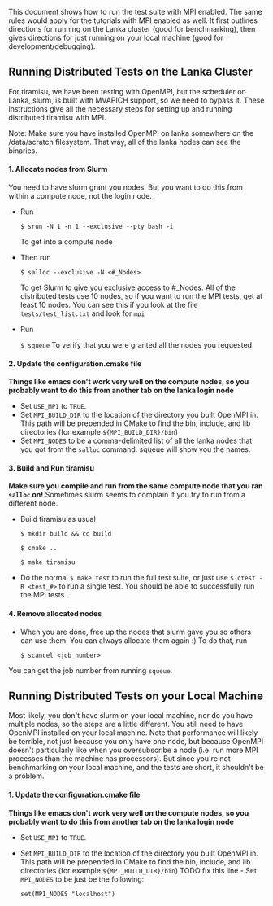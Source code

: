This document shows how to run the test suite with MPI enabled. The same rules would apply for the tutorials with MPI enabled as well.
It first outlines directions for running on the Lanka cluster (good for benchmarking), then gives directions for just running on your local machine (good for development/debugging).

## Running Distributed Tests on the Lanka Cluster

For tiramisu, we have been testing with OpenMPI, but the scheduler on Lanka, slurm, is built with MVAPICH support, so we need to bypass it.
These instructions give all the necessary steps for setting up and running distributed tiramisu with MPI.

Note: Make sure you have installed OpenMPI on lanka somewhere on the /data/scratch filesystem. That way, all of the
lanka nodes can see the binaries.

#### 1. Allocate nodes from Slurm
You need to have slurm grant you nodes. But you want to do this from within a compute node, not the login node.
- Run

   `$ srun -N 1 -n 1 --exclusive --pty bash -i`
   
    To get into a compute node
- Then run

   `$ salloc --exclusive -N <#_Nodes>`
   
    To get Slurm to give you exclusive access to #_Nodes. All of the distributed tests use 10 nodes, so if you
want to run the MPI tests, get at least 10 nodes. You can see this if you look at the file `tests/test_list.txt` and look for `mpi`
- Run

   `$ squeue`
To verify that you were granted all the nodes you requested.

#### 2. Update the configuration.cmake file
**Things like emacs don't work very well on the compute nodes, so you probably want to do this from another tab on the lanka login node**
- Set `USE_MPI` to `TRUE`.
- Set `MPI_BUILD_DIR` to the location of the directory you built OpenMPI in. This path will be prepended in CMake
to find the bin, include, and lib directories (for example `${MPI_BUILD_DIR}/bin`)
- Set `MPI_NODES` to be a comma-delimited list of all the lanka nodes that you got from the `salloc` command.
squeue will show you the names.

#### 3. Build and Run tiramisu
**Make sure you compile and run from the same compute node that you ran `salloc` on!** Sometimes slurm seems to complain if you try to run from a different node.    
- Build tiramisu as usual

    `$ mkdir build && cd build`
    
    `$ cmake ..`
    
    `$ make tiramisu`
    
- Do the normal `$ make test` to run the full test suite, or just use `$ ctest -R <test_#>` to run a single test. You should be able to successfully
run the MPI tests.

#### 4. Remove allocated nodes
- When you are done, free up the nodes that slurm gave you so others can use them. You can always allocate them again :)
To do that, run

    `$ scancel <job_number>`
    
You can get the job number from running `squeue`. 

## Running Distributed Tests on your Local Machine

Most likely, you don't have slurm on your local machine, nor do you have multiple nodes, so the steps are a little different.
You still need to have OpenMPI installed on your local machine.
Note that performance will likely be terrible, not just because you only have one node, but because OpenMPI doesn't particularly
like when you oversubscribe a node (i.e. run more MPI processes than the machine has processors). But since you're not benchmarking on
your local machine, and the tests are short, it shouldn't be a problem.

#### 1. Update the configuration.cmake file
**Things like emacs don't work very well on the compute nodes, so you probably want to do this from another tab on the lanka login node**
- Set `USE_MPI` to `TRUE`.
- Set `MPI_BUILD_DIR` to the location of the directory you built OpenMPI in. This path will be prepended in CMake
to find the bin, include, and lib directories (for example `${MPI_BUILD_DIR}/bin`)
TODO fix this line - Set `MPI_NODES` to be just be the following:

     `set(MPI_NODES "localhost")`
